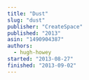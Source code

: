 ```yaml
---
title: "Dust"
slug: "dust"
publisher: "CreateSpace"
published: "2013"
asin: "1490904387"
authors:
  - hugh-howey
started: "2013-08-27"
finished: "2013-09-02"
---
```

